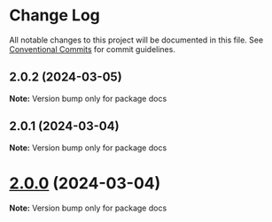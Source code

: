 # Change Log

All notable changes to this project will be documented in this file.
See [Conventional Commits](https://conventionalcommits.org) for commit guidelines.

## 2.0.2 (2024-03-05)

**Note:** Version bump only for package docs





## 2.0.1 (2024-03-04)

**Note:** Version bump only for package docs





# [2.0.0](https://github.com/aws-powertools/powertools-lambda-typescript/compare/v1.18.1...v2.0.0) (2024-03-04)

**Note:** Version bump only for package docs
